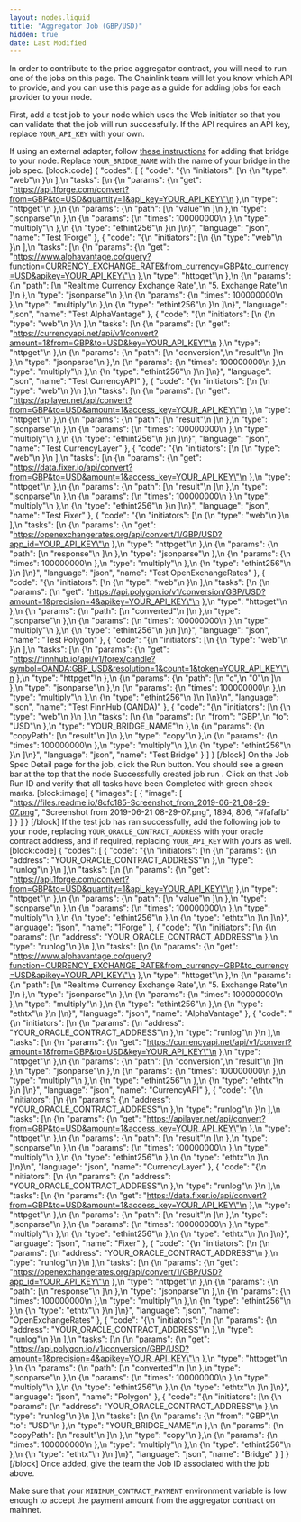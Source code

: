 ```yaml
---
layout: nodes.liquid
title: "Aggregator Job (GBP/USD)"
hidden: true
date: Last Modified
---
```

In order to contribute to the price aggregator contract, you will need to run one of the jobs on this page. The Chainlink team will let you know which API to provide, and you can use this page as a guide for adding jobs for each provider to your node.

First, add a test job to your node which uses the Web initiator so that you can validate that the job will run successfully. If the API requires an API key, replace `YOUR_API_KEY` with your own.

If using an external adapter, follow [these instructions](doc:node-operators) for adding that bridge to your node. Replace `YOUR_BRIDGE_NAME` with the name of your bridge in the job spec.
[block:code]
{
  "codes": [
    {
      "code": "{\n    \"initiators\": [\n        {\n            \"type\": \"web\"\n        }\n    ],\n    \"tasks\": [\n        {\n            \"params\": {\n                \"get\": \"https://api.1forge.com/convert?from=GBP&to=USD&quantity=1&api_key=YOUR_API_KEY\"\n            },\n            \"type\": \"httpget\"\n        },\n        {\n            \"params\": {\n                \"path\": [\n                    \"value\"\n                ]\n            },\n            \"type\": \"jsonparse\"\n        },\n        {\n            \"params\": {\n                \"times\": 100000000\n            },\n            \"type\": \"multiply\"\n        },\n        {\n            \"type\": \"ethint256\"\n        }\n    ]\n}",
      "language": "json",
      "name": "Test 1Forge"
    },
    {
      "code": "{\n    \"initiators\": [\n        {\n            \"type\": \"web\"\n        }\n    ],\n    \"tasks\": [\n        {\n            \"params\": {\n                \"get\": \"https://www.alphavantage.co/query?function=CURRENCY_EXCHANGE_RATE&from_currency=GBP&to_currency=USD&apikey=YOUR_API_KEY\"\n            },\n            \"type\": \"httpget\"\n        },\n        {\n            \"params\": {\n                \"path\": [\n                    \"Realtime Currency Exchange Rate\",\n                    \"5. Exchange Rate\"\n                ]\n            },\n            \"type\": \"jsonparse\"\n        },\n        {\n            \"params\": {\n                \"times\": 100000000\n            },\n            \"type\": \"multiply\"\n        },\n        {\n            \"type\": \"ethint256\"\n        }\n    ]\n}",
      "language": "json",
      "name": "Test AlphaVantage"
    },
    {
      "code": "{\n    \"initiators\": [\n        {\n            \"type\": \"web\"\n        }\n    ],\n    \"tasks\": [\n        {\n            \"params\": {\n                \"get\": \"https://currencyapi.net/api/v1/convert?amount=1&from=GBP&to=USD&key=YOUR_API_KEY\"\n            },\n            \"type\": \"httpget\"\n        },\n        {\n            \"params\": {\n                \"path\": [\n                    \"conversion\",\n                    \"result\"\n                ]\n            },\n            \"type\": \"jsonparse\"\n        },\n        {\n            \"params\": {\n                \"times\": 100000000\n            },\n            \"type\": \"multiply\"\n        },\n        {\n            \"type\": \"ethint256\"\n        }\n    ]\n}",
      "language": "json",
      "name": "Test CurrencyAPI"
    },
    {
      "code": "{\n    \"initiators\": [\n        {\n            \"type\": \"web\"\n        }\n    ],\n    \"tasks\": [\n        {\n            \"params\": {\n                \"get\": \"https://apilayer.net/api/convert?from=GBP&to=USD&amount=1&access_key=YOUR_API_KEY\"\n            },\n            \"type\": \"httpget\"\n        },\n        {\n            \"params\": {\n                \"path\": [\n                    \"result\"\n                ]\n            },\n            \"type\": \"jsonparse\"\n        },\n        {\n            \"params\": {\n                \"times\": 100000000\n            },\n            \"type\": \"multiply\"\n        },\n        {\n            \"type\": \"ethint256\"\n        }\n    ]\n}",
      "language": "json",
      "name": "Test CurrencyLayer"
    },
    {
      "code": "{\n    \"initiators\": [\n        {\n            \"type\": \"web\"\n        }\n    ],\n    \"tasks\": [\n        {\n            \"params\": {\n                \"get\": \"https://data.fixer.io/api/convert?from=GBP&to=USD&amount=1&access_key=YOUR_API_KEY\"\n            },\n            \"type\": \"httpget\"\n        },\n        {\n            \"params\": {\n                \"path\": [\n                    \"result\"\n                ]\n            },\n            \"type\": \"jsonparse\"\n        },\n        {\n            \"params\": {\n                \"times\": 100000000\n            },\n            \"type\": \"multiply\"\n        },\n        {\n            \"type\": \"ethint256\"\n        }\n    ]\n}",
      "language": "json",
      "name": "Test Fixer"
    },
    {
      "code": "{\n    \"initiators\": [\n        {\n            \"type\": \"web\"\n        }\n    ],\n    \"tasks\": [\n        {\n            \"params\": {\n                \"get\": \"https://openexchangerates.org/api/convert/1/GBP/USD?app_id=YOUR_API_KEY\"\n            },\n            \"type\": \"httpget\"\n        },\n        {\n            \"params\": {\n                \"path\": [\n                    \"response\"\n                ]\n            },\n            \"type\": \"jsonparse\"\n        },\n        {\n            \"params\": {\n                \"times\": 100000000\n            },\n            \"type\": \"multiply\"\n        },\n        {\n            \"type\": \"ethint256\"\n        }\n    ]\n}",
      "language": "json",
      "name": "Test OpenExchangeRates"
    },
    {
      "code": "{\n    \"initiators\": [\n        {\n            \"type\": \"web\"\n        }\n    ],\n    \"tasks\": [\n        {\n            \"params\": {\n                \"get\": \"https://api.polygon.io/v1/conversion/GBP/USD?amount=1&precision=4&apikey=YOUR_API_KEY\"\n            },\n            \"type\": \"httpget\"\n        },\n        {\n            \"params\": {\n                \"path\": [\n                    \"converted\"\n                ]\n            },\n            \"type\": \"jsonparse\"\n        },\n        {\n            \"params\": {\n                \"times\": 100000000\n            },\n            \"type\": \"multiply\"\n        },\n        {\n            \"type\": \"ethint256\"\n        }\n    ]\n}",
      "language": "json",
      "name": "Test Polygon"
    },
    {
      "code": "{\n    \"initiators\": [\n        {\n            \"type\": \"web\"\n        }\n    ],\n    \"tasks\": [\n        {\n            \"params\": {\n                \"get\": \"https://finnhub.io/api/v1/forex/candle?symbol=OANDA:GBP_USD&resolution=1&count=1&token=YOUR_API_KEY\"\n            },\n            \"type\": \"httpget\"\n        },\n        {\n            \"params\": {\n                \"path\": [\n                    \"c\",\n                    \"0\"\n                ]\n            },\n            \"type\": \"jsonparse\"\n        },\n        {\n            \"params\": {\n                \"times\": 100000000\n            },\n            \"type\": \"multiply\"\n        },\n        {\n            \"type\": \"ethint256\"\n        }\n    ]\n}\n",
      "language": "json",
      "name": "Test FinnHub (OANDA)"
    },
    {
      "code": "{\n    \"initiators\": [\n        {\n            \"type\": \"web\"\n        }\n    ],\n    \"tasks\": [\n        {\n            \"params\": {\n                \"from\": \"GBP\",\n                \"to\": \"USD\"\n            },\n            \"type\": \"YOUR_BRIDGE_NAME\"\n        },\n        {\n            \"params\": {\n                \"copyPath\": [\n                    \"result\"\n                ]\n            },\n            \"type\": \"copy\"\n        },\n        {\n            \"params\": {\n                \"times\": 100000000\n            },\n            \"type\": \"multiply\"\n        },\n        {\n            \"type\": \"ethint256\"\n        }\n    ]\n}",
      "language": "json",
      "name": "Test Bridge"
    }
  ]
}
[/block]
On the Job Spec Detail page for the job, click the Run button. You should see a green bar at the top that the node Successfully created job run <JobRunID>. Click on that Job Run ID and verify that all tasks have been Completed with green check marks.
[block:image]
{
  "images": [
    {
      "image": [
        "https://files.readme.io/8cfc185-Screenshot_from_2019-06-21_08-29-07.png",
        "Screenshot from 2019-06-21 08-29-07.png",
        1894,
        806,
        "#fafafb"
      ]
    }
  ]
}
[/block]
If the test job has ran successfully, add the following job to your node, replacing `YOUR_ORACLE_CONTRACT_ADDRESS` with your oracle contract address, and if required, replacing `YOUR_API_KEY` with yours as well.
[block:code]
{
  "codes": [
    {
      "code": "{\n    \"initiators\": [\n        {\n            \"params\": {\n                \"address\": \"YOUR_ORACLE_CONTRACT_ADDRESS\"\n            },\n            \"type\": \"runlog\"\n        }\n    ],\n    \"tasks\": [\n        {\n            \"params\": {\n                \"get\": \"https://api.1forge.com/convert?from=GBP&to=USD&quantity=1&api_key=YOUR_API_KEY\"\n            },\n            \"type\": \"httpget\"\n        },\n        {\n            \"params\": {\n                \"path\": [\n                    \"value\"\n                ]\n            },\n            \"type\": \"jsonparse\"\n        },\n        {\n            \"params\": {\n                \"times\": 100000000\n            },\n            \"type\": \"multiply\"\n        },\n        {\n            \"type\": \"ethint256\"\n        },\n        {\n            \"type\": \"ethtx\"\n        }\n    ]\n}",
      "language": "json",
      "name": "1Forge"
    },
    {
      "code": "{\n    \"initiators\": [\n        {\n            \"params\": {\n                \"address\": \"YOUR_ORACLE_CONTRACT_ADDRESS\"\n            },\n            \"type\": \"runlog\"\n        }\n    ],\n    \"tasks\": [\n        {\n            \"params\": {\n                \"get\": \"https://www.alphavantage.co/query?function=CURRENCY_EXCHANGE_RATE&from_currency=GBP&to_currency=USD&apikey=YOUR_API_KEY\"\n            },\n            \"type\": \"httpget\"\n        },\n        {\n            \"params\": {\n                \"path\": [\n                    \"Realtime Currency Exchange Rate\",\n                    \"5. Exchange Rate\"\n                ]\n            },\n            \"type\": \"jsonparse\"\n        },\n        {\n            \"params\": {\n                \"times\": 100000000\n            },\n            \"type\": \"multiply\"\n        },\n        {\n            \"type\": \"ethint256\"\n        },\n        {\n            \"type\": \"ethtx\"\n        }\n    ]\n}",
      "language": "json",
      "name": "AlphaVantage"
    },
    {
      "code": "{\n    \"initiators\": [\n        {\n            \"params\": {\n                \"address\": \"YOUR_ORACLE_CONTRACT_ADDRESS\"\n            },\n            \"type\": \"runlog\"\n        }\n    ],\n    \"tasks\": [\n        {\n            \"params\": {\n                \"get\": \"https://currencyapi.net/api/v1/convert?amount=1&from=GBP&to=USD&key=YOUR_API_KEY\"\n            },\n            \"type\": \"httpget\"\n        },\n        {\n            \"params\": {\n                \"path\": [\n                    \"conversion\",\n                    \"result\"\n                ]\n            },\n            \"type\": \"jsonparse\"\n        },\n        {\n            \"params\": {\n                \"times\": 100000000\n            },\n            \"type\": \"multiply\"\n        },\n        {\n            \"type\": \"ethint256\"\n        },\n        {\n            \"type\": \"ethtx\"\n        }\n    ]\n}",
      "language": "json",
      "name": "CurrencyAPI"
    },
    {
      "code": "{\n    \"initiators\": [\n        {\n            \"params\": {\n                \"address\": \"YOUR_ORACLE_CONTRACT_ADDRESS\"\n            },\n            \"type\": \"runlog\"\n        }\n    ],\n    \"tasks\": [\n        {\n            \"params\": {\n                \"get\": \"https://apilayer.net/api/convert?from=GBP&to=USD&amount=1&access_key=YOUR_API_KEY\"\n            },\n            \"type\": \"httpget\"\n        },\n        {\n            \"params\": {\n                \"path\": [\n                    \"result\"\n                ]\n            },\n            \"type\": \"jsonparse\"\n        },\n        {\n            \"params\": {\n                \"times\": 100000000\n            },\n            \"type\": \"multiply\"\n        },\n        {\n            \"type\": \"ethint256\"\n        },\n        {\n            \"type\": \"ethtx\"\n        }\n    ]\n}\n",
      "language": "json",
      "name": "CurrencyLayer"
    },
    {
      "code": "{\n    \"initiators\": [\n        {\n            \"params\": {\n                \"address\": \"YOUR_ORACLE_CONTRACT_ADDRESS\"\n            },\n            \"type\": \"runlog\"\n        }\n    ],\n    \"tasks\": [\n        {\n            \"params\": {\n                \"get\": \"https://data.fixer.io/api/convert?from=GBP&to=USD&amount=1&access_key=YOUR_API_KEY\"\n            },\n            \"type\": \"httpget\"\n        },\n        {\n            \"params\": {\n                \"path\": [\n                    \"result\"\n                ]\n            },\n            \"type\": \"jsonparse\"\n        },\n        {\n            \"params\": {\n                \"times\": 100000000\n            },\n            \"type\": \"multiply\"\n        },\n        {\n            \"type\": \"ethint256\"\n        },\n        {\n            \"type\": \"ethtx\"\n        }\n    ]\n}",
      "language": "json",
      "name": "Fixer"
    },
    {
      "code": "{\n    \"initiators\": [\n        {\n            \"params\": {\n                \"address\": \"YOUR_ORACLE_CONTRACT_ADDRESS\"\n            },\n            \"type\": \"runlog\"\n        }\n    ],\n    \"tasks\": [\n        {\n            \"params\": {\n                \"get\": \"https://openexchangerates.org/api/convert/1/GBP/USD?app_id=YOUR_API_KEY\"\n            },\n            \"type\": \"httpget\"\n        },\n        {\n            \"params\": {\n                \"path\": [\n                    \"response\"\n                ]\n            },\n            \"type\": \"jsonparse\"\n        },\n        {\n            \"params\": {\n                \"times\": 100000000\n            },\n            \"type\": \"multiply\"\n        },\n        {\n            \"type\": \"ethint256\"\n        },\n        {\n            \"type\": \"ethtx\"\n        }\n    ]\n}",
      "language": "json",
      "name": "OpenExchangeRates"
    },
    {
      "code": "{\n    \"initiators\": [\n        {\n            \"params\": {\n                \"address\": \"YOUR_ORACLE_CONTRACT_ADDRESS\"\n            },\n            \"type\": \"runlog\"\n        }\n    ],\n    \"tasks\": [\n        {\n            \"params\": {\n                \"get\": \"https://api.polygon.io/v1/conversion/GBP/USD?amount=1&precision=4&apikey=YOUR_API_KEY\"\n            },\n            \"type\": \"httpget\"\n        },\n        {\n            \"params\": {\n                \"path\": [\n                    \"converted\"\n                ]\n            },\n            \"type\": \"jsonparse\"\n        },\n        {\n            \"params\": {\n                \"times\": 100000000\n            },\n            \"type\": \"multiply\"\n        },\n        {\n            \"type\": \"ethint256\"\n        },\n        {\n            \"type\": \"ethtx\"\n        }\n    ]\n}",
      "language": "json",
      "name": "Polygon"
    },
    {
      "code": "{\n    \"initiators\": [\n        {\n            \"params\": {\n                \"address\": \"YOUR_ORACLE_CONTRACT_ADDRESS\"\n            },\n            \"type\": \"runlog\"\n        }\n    ],\n    \"tasks\": [\n        {\n            \"params\": {\n                \"from\": \"GBP\",\n                \"to\": \"USD\"\n            },\n            \"type\": \"YOUR_BRIDGE_NAME\"\n        },\n        {\n            \"params\": {\n                \"copyPath\": [\n                    \"result\"\n                ]\n            },\n            \"type\": \"copy\"\n        },\n        {\n            \"params\": {\n                \"times\": 100000000\n            },\n            \"type\": \"multiply\"\n        },\n        {\n            \"type\": \"ethint256\"\n        },\n        {\n            \"type\": \"ethtx\"\n        }\n    ]\n}",
      "language": "json",
      "name": "Bridge"
    }
  ]
}
[/block]
Once added, give the team the Job ID associated with the job above.

Make sure that your `MINIMUM_CONTRACT_PAYMENT` environment variable is low enough to accept the payment amount from the aggregator contract on mainnet.
